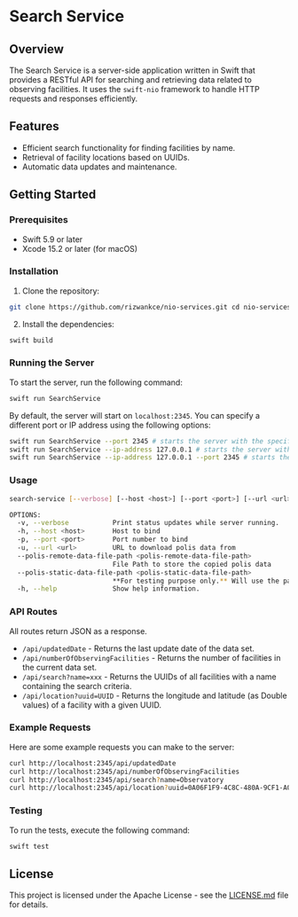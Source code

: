 # Search Service

## Overview

The Search Service is a server-side application written in Swift that provides a RESTful API for searching and retrieving data related to observing facilities. It uses the `swift-nio` framework to handle HTTP requests and responses efficiently.

## Features

- Efficient search functionality for finding facilities by name.
- Retrieval of facility locations based on UUIDs.
- Automatic data updates and maintenance.

## Getting Started

### Prerequisites

- Swift 5.9 or later
- Xcode 15.2 or later (for macOS)

### Installation

1. Clone the repository:

```bash
git clone https://github.com/rizwankce/nio-services.git cd nio-services/SearchService
```

2. Install the dependencies:

```bash
swift build
```

### Running the Server

To start the server, run the following command:

```bash
swift run SearchService
```

By default, the server will start on `localhost:2345`. You can specify a different port or IP address using the following options:

```bash
swift run SearchService --port 2345 # starts the server with the specified port
swift run SearchService --ip-address 127.0.0.1 # starts the server with the specified IP address
swift run SearchService --ip-address 127.0.0.1 --port 2345 # starts the server with the specified IP address and port
```

### Usage

```bash
search-service [--verbose] [--host <host>] [--port <port>] [--url <url>] --polis-remote-data-file-path <polis-remote-data-file-path> [--polis-static-data-file-path <polis-static-data-file-path>]

OPTIONS:
  -v, --verbose           Print status updates while server running.
  -h, --host <host>       Host to bind
  -p, --port <port>       Port number to bind
  -u, --url <url>         URL to download polis data from
  --polis-remote-data-file-path <polis-remote-data-file-path>
                          File Path to store the copied polis data
  --polis-static-data-file-path <polis-static-data-file-path>
                          **For testing purpose only.** Will use the path as source for polis resource
  -h, --help              Show help information.
```

### API Routes

All routes return JSON as a response.

- `/api/updatedDate` - Returns the last update date of the data set.
- `/api/numberOfObservingFacilities` - Returns the number of facilities in the current data set.
- `/api/search?name=xxx` - Returns the UUIDs of all facilities with a name containing the search criteria.
- `/api/location?uuid=UUID` - Returns the longitude and latitude (as Double values) of a facility with a given UUID.

### Example Requests

Here are some example requests you can make to the server:

```bash
curl http://localhost:2345/api/updatedDate
curl http://localhost:2345/api/numberOfObservingFacilities
curl http://localhost:2345/api/search?name=Observatory
curl http://localhost:2345/api/location?uuid=0A06F1F9-4C8C-480A-9CF1-A04B212DBF7F
```

### Testing

To run the tests, execute the following command:

```bash
swift test
```

## License

This project is licensed under the Apache License - see the [LICENSE.md](../LICENSE) file for details.
